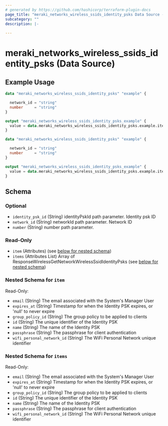 ```yaml
---
# generated by https://github.com/hashicorp/terraform-plugin-docs
page_title: "meraki_networks_wireless_ssids_identity_psks Data Source - terraform-provider-meraki"
subcategory: ""
description: |-
  
---
```


# meraki_networks_wireless_ssids_identity_psks (Data Source)



## Example Usage

```terraform
data "meraki_networks_wireless_ssids_identity_psks" "example" {

  network_id = "string"
  number     = "string"
}

output "meraki_networks_wireless_ssids_identity_psks_example" {
  value = data.meraki_networks_wireless_ssids_identity_psks.example.items
}

data "meraki_networks_wireless_ssids_identity_psks" "example" {

  network_id = "string"
  number     = "string"
}

output "meraki_networks_wireless_ssids_identity_psks_example" {
  value = data.meraki_networks_wireless_ssids_identity_psks.example.item
}
```

<!-- schema generated by tfplugindocs -->
## Schema

### Optional

- `identity_psk_id` (String) identityPskId path parameter. Identity psk ID
- `network_id` (String) networkId path parameter. Network ID
- `number` (String) number path parameter.

### Read-Only

- `item` (Attributes) (see [below for nested schema](#nestedatt--item))
- `items` (Attributes List) Array of ResponseWirelessGetNetworkWirelessSsidIdentityPsks (see [below for nested schema](#nestedatt--items))

<a id="nestedatt--item"></a>
### Nested Schema for `item`

Read-Only:

- `email` (String) The email associated with the System's Manager User
- `expires_at` (String) Timestamp for when the Identity PSK expires, or 'null' to never expire
- `group_policy_id` (String) The group policy to be applied to clients
- `id` (String) The unique identifier of the Identity PSK
- `name` (String) The name of the Identity PSK
- `passphrase` (String) The passphrase for client authentication
- `wifi_personal_network_id` (String) The WiFi Personal Network unique identifier


<a id="nestedatt--items"></a>
### Nested Schema for `items`

Read-Only:

- `email` (String) The email associated with the System's Manager User
- `expires_at` (String) Timestamp for when the Identity PSK expires, or 'null' to never expire
- `group_policy_id` (String) The group policy to be applied to clients
- `id` (String) The unique identifier of the Identity PSK
- `name` (String) The name of the Identity PSK
- `passphrase` (String) The passphrase for client authentication
- `wifi_personal_network_id` (String) The WiFi Personal Network unique identifier
